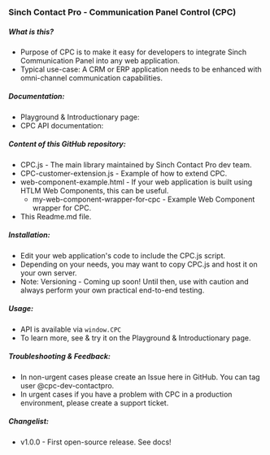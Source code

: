 ### Sinch Contact Pro - Communication Panel Control (CPC)

##### What is this?
- Purpose of CPC is to make it easy for developers to integrate Sinch Communication Panel into any web application.
- Typical use-case: A CRM or ERP application needs to be enhanced with omni-channel communication capabilities.

##### Documentation:
- Playground & Introductionary page:
- CPC API documentation: 

##### Content of this GitHub repository:

- CPC.js - The main library maintained by Sinch Contact Pro dev team.
- CPC-customer-extension.js - Example of how to extend CPC.
- web-component-example.html - If your web application is built using HTLM Web Components, this can be useful.
  - my-web-component-wrapper-for-cpc - Example Web Component wrapper for CPC.
- This Readme.md file.

##### Installation:
- Edit your web application's code to include the CPC.js script.
- Depending on your needs, you may want to copy CPC.js and host it on your own server.
- Note: Versioning - Coming up soon! Until then, use with caution and always perform your own practical end-to-end testing.

##### Usage:
- API is available via ``window.CPC``
- To learn more, see & try it on the Playground & Introductionary page.

##### Troubleshooting & Feedback:
- In non-urgent cases please create an Issue here in GitHub. You can tag user @cpc-dev-contactpro.
- In urgent cases if you have a problem with CPC in a production environment, please create a support ticket.

##### Changelist:
- v1.0.0 - First open-source release. See docs!